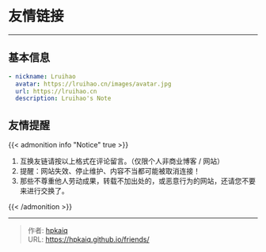 # 友情链接


<!-- When you set data `friends.yml` in `yourProject/data/` directory, it will be automatically loaded here. -->

---

<!-- You can define additional content below for this page. -->

## 基本信息

```yaml
- nickname: Lruihao
  avatar: https://lruihao.cn/images/avatar.jpg
  url: https://lruihao.cn
  description: Lruihao's Note
```

## 友情提醒

{{< admonition info "Notice" true >}}

1. 互换友链请按以上格式在评论留言。（仅限个人非商业博客 / 网站）
2. 提醒：网站失效、停止维护、内容不当都可能被取消连接！
3. 那些不尊重他人劳动成果，转载不加出处的，或恶意行为的网站，还请您不要来进行交换了。

{{< /admonition >}}


---

> 作者: [hpkaiq](https://hpk.me)  
> URL: https://hpkaiq.github.io/friends/  

